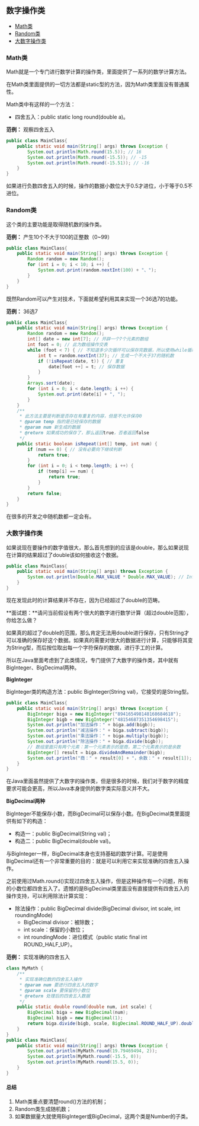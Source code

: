 ## 数字操作类

* [Math类](/chapter-3/section-6.md#math类)
* [Random类](/chapter-3/section-6.md#random类)
* [大数字操作类](/chapter-3/section-6.md#大数字操作类)

### Math类

Math就是一个专门进行数学计算的操作类，里面提供了一系列的数学计算方法。

在Math类里面提供的一切方法都是static型的方法，因为Math类里面没有普通属性。

Math类中有这样的一个方法：
* 四舍五入：public static long round(double a)。

**范例：** 观察四舍五入
```java
public class MainClass{ 
	public static void main(String[] args) throws Exception {
		System.out.println(Math.round(15.5)); // 16
		System.out.println(Math.round(-15.5)); // -15
		System.out.println(Math.round(-15.51)); // -16
	}
}
```

如果进行负数四舍五入的时候，操作的数据小数位大于0.5才进位，小于等于0.5不进位。

### Random类

这个类的主要功能是取得随机数的操作类。

**范例：** 产生10个不大于100的正整数（0~99）

```java
public class MainClass{ 
	public static void main(String[] args) throws Exception {
		Random random = new Random();
		for (int i = 0; i < 10; i ++) {
			System.out.print(random.nextInt(100) + "、");
		}
	}
}
```

既然Random可以产生对技术，下面就希望利用其来实现一个36选7的功能。

**范例：** 36选7
```java
public class MainClass{ 
	public static void main(String[] args) throws Exception {
		Random random = new Random();
		int[] date = new int[7]; // 开辟一个7个元素的数组
		int foot = 0; // 此为数组操作交表
		while (foot < 7) { // 不知道多少次循环可以保存完数据，所以使用while循环
			int t = random.nextInt(37); // 生成一个不大于37的随机数
			if (!isRepeat(date, t)) { // 重复
				date[foot ++] = t; // 保存数据
			}
		}
		Arrays.sort(date);
		for (int i = 0; i < date.length; i ++) {
			System.out.print(date[i] + ", ");
		}
	}
	/**
	 * 此方法主要是判断是否存在有重复的内容，但是不允许保存0
	 * @param temp 指的是已经保存的数据
	 * @param num 新生成的数据
	 * @return 如果成功的保存了，那么返回true，否者返回false
	 */
	public static boolean isRepeat(int[] temp, int num) {
		if (num == 0) { // 没有必要向下继续判断
			return true;
		}
		for (int i = 0; i < temp.length; i ++) {
			if (temp[i] == num) {
				return true;
			}
		}
		return false;
	}
}
```

在很多的开发之中随机数都一定会有。

### 大数字操作类

如果说现在要操作的数字值很大，那么首先想到的应该是double，那么如果说现在计算的结果超过了double该如何接收这个数据。
```java
public class MainClass{ 
	public static void main(String[] args) throws Exception {
		System.out.println(Double.MAX_VALUE * Double.MAX_VALUE); // Infinity
	}
}
```

现在发现此时的计算结果并不存在，因为已经超过了double的范畴。

**面试题：**请问当前假设有两个很大的数字进行数学计算（超过double范围），你给怎么做？

如果真的超过了double的范围，那么肯定无法用double进行保存，只有String才可以准确的保存好这个数据。如果真的需要对很大的数据进行计算，只能够将其变为String型，而后按位取出每一个字符保存的数据，进行手工的计算。

所以在Java里面考虑到了此类情况，专门提供了大数字的操作类，其中就有BigInteger、BigDecimal两种。

**BigInteger**

BigInteger类的构造方法：public BigInteger(String val)，它接受的是String型。

```java
public class MainClass{ 
	public static void main(String[] args) throws Exception {
		BigInteger biga = new BigInteger("894165498148168684618");
		BigInteger bigb = new BigInteger("48154687351354698415");
		System.out.println("加法操作：" + biga.add(bigb));
		System.out.println("减法操作：" + biga.subtract(bigb));
		System.out.println("乘法操作：" + biga.multiply(bigb));
		System.out.println("除法操作：" + biga.divide(bigb));
		// 数组里面只有两个元素：第一个元素表示的是商，第二个元素表示的是余数
		BigInteger[] result = biga.divideAndRemainder(bigb);
		System.out.println("商：" + result[0] + "，余数：" + result[1]);
	}
}
```

在Java里面虽然提供了大数字的操作类，但是很多的时候，我们对于数字的精度要求可能会更高，所以Java本身提供的数字类实际意义并不大。

**BigDecimal两种**

BigInteger不能保存小数，而BigDecimal可以保存小数。在BigDecimal类里面提供有如下的构造：

* 构造一：public BigDecimal(String val)；
* 构造二：public BigDecimal(double val)。

与BigInteger一样，BigDecimal本身也支持基础的数学计算。可是使用BigDecimal还有一个非常重要的目的：就是可以利用它来实现准确的四舍五入操作。

之前使用过Math.round()实现过四舍五入操作，但是这种操作有一个问题，所有的小数位都四舍五入了。遗憾的是BigDecimal类里面没有直接提供有四舍五入的操作支持，可以利用除法计算实现：

* 除法操作：public BigDecimal divide(BigDecimal divisor, int scale, int roundingMode)
  * BigDecimal divisor：被除数；
  * int scale：保留的小数位；
  * int roundingMode：进位模式（public static final int ROUND_HALF_UP）。

**范例：** 实现准确的四舍五入
```java
class MyMath {
	/**
	 * 实现准确位数的四舍五入操作
	 * @param num 要进行四舍五入的数字
	 * @param scale 要保留的小数位
	 * @return 处理后的四舍五入数据
	 */
	public static double round(double num, int scale) {
		BigDecimal biga = new BigDecimal(num);
		BigDecimal bigb = new BigDecimal(1);
		return biga.divide(bigb, scale, BigDecimal.ROUND_HALF_UP).doubleValue();
	}
}
public class MainClass{ 
	public static void main(String[] args) throws Exception {
		System.out.println(MyMath.round(19.79469494, 2));
		System.out.println(MyMath.round(-15.5, 0));
		System.out.println(MyMath.round(15.5, 0));
	}
}
```

#### 总结

1. Math类重点要清楚round()方法的机制；
2. Random类生成随机数；
3. 如果数据量大就使用BigInteger或BigDecimal，这两个类是Number的子类。


